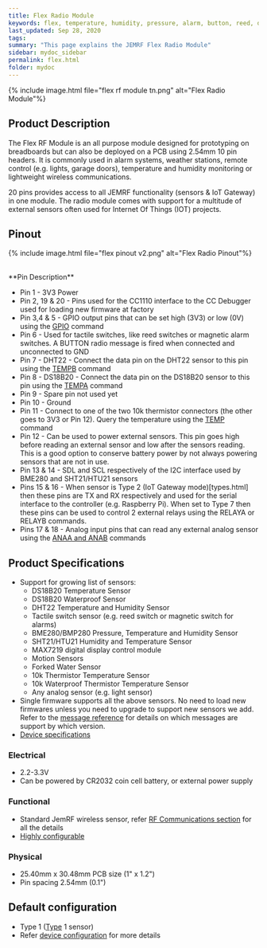 ```yaml
---
title: Flex Radio Module
keywords: flex, temperature, humidity, pressure, alarm, button, reed, door, window, ds18b20, dht22, sht21, bme280, bmp280
last_updated: Sep 28, 2020
tags:  
summary: "This page explains the JEMRF Flex Radio Module"
sidebar: mydoc_sidebar 
permalink: flex.html
folder: mydoc
---
```


{% include image.html file="flex rf module tn.png" alt="Flex Radio Module"%}

## Product Description
The Flex RF Module is an all purpose module designed for prototyping on breadboards but can also be deployed on a PCB using 2.54mm 10 pin headers. It is commonly used in alarm systems, weather stations, remote control (e.g. lights, garage doors), temperature and humidity monitoring or lightweight wireless communications.

20 pins provides access to all JEMRF functionality (sensors & IoT Gateway) in one module. The radio module comes with support for a multitude of external sensors often used for Internet Of Things (IOT) projects.

## Pinout

{% include image.html file="flex pinout v2.png" alt="Flex Radio Pinout"%}

<BR>
**Pin Description**
 
 * Pin 1 - 3V3 Power
 * Pin 2, 19 & 20 - Pins used for the CC1110 interface to the CC Debugger used for loading new firmware at factory
 * Pin 3,4 & 5 - GPIO output pins that can be set high (3V3) or low (0V) using the [GPIO](rf_message_reference.html) command
 * Pin 6 - Used for tactile switches, like reed switches or magnetic alarm switches. A BUTTON radio message is fired when connected and unconnected to GND
 * Pin 7 - DHT22 - Connect the data pin on the DHT22 sensor to this pin using the [TEMPB](rf_message_reference.html) command
 * Pin 8 - DS18B20 - Connect the data pin on the DS18B20 sensor to this pin using the [TEMPA](rf_message_reference.html) command
 * Pin 9 - Spare pin not used yet
 * Pin 10 - Ground
 * Pin 11 - Connect to one of the two 10k thermistor connectors (the other goes to 3V3 or Pin 12). Query the temperature using the [TEMP](rf_message_reference.html) command
 * Pin 12 - Can be used to power external sensors. This pin goes high before reading an external sensor and low after the sensors reading. This is a good option to conserve battery power by not always powering sensors that are not in use. 
 * Pin 13 & 14 - SDL and SCL respectively of the I2C interface used by BME280 and SHT21/HTU21 sensors
 * Pins 15 & 16 - When sensor is Type 2 (IoT Gateway mode)[types.html] then these pins are TX and RX respectively and used for the serial interface to the controller (e.g. Raspberry Pi). When set to Type 7 then these pins can be used to control 2 external relays using the RELAYA or RELAYB commands. 
 * Pins 17 & 18 - Analog input pins that can read any external analog sensor using the [ANAA and ANAB](rf_message_reference.html) commands

## Product Specifications
* Support for growing list of sensors:
  - DS18B20 Temperature Sensor
  - DS18B20 Waterproof Sensor
  - DHT22 Temperature and Humidity Sensor
  - Tactile switch sensor (e.g. reed switch or magnetic switch for alarms)
  - BME280/BMP280 Pressure, Temperature and Humidity Sensor
  - SHT21/HTU21 Humidity and Temperature Sensor
  - MAX7219 digital display control module
  - Motion Sensors
  - Forked Water Sensor
  - 10k Thermistor Temperature Sensor
  - 10k Waterproof Thermistor Temperature Sensor
  - Any analog sensor (e.g. light sensor)
* Single firmware supports all the above sensors. No need to load new firmwares unless you need to upgrade to support new sensors we add. Refer to the [message reference](rf_message_reference.html) for details on which messages are support by which version.
* [Device specifications](rf_device_specs.html)

### Electrical
* 2.2-3.3V 
* Can be powered by CR2032 coin cell battery, or external power supply

### Functional
* Standard JemRF wireless sensor, refer [RF Communications section](rf_basics.html) for all the details
* [Highly configurable](configuration_overview.html)

### Physical
* 25.40mm x 30.48mm PCB size (1" x 1.2") 
* Pin spacing 2.54mm (0.1")

## Default configuration
* Type 1 ([Type](types.html) 1 sensor)
* Refer [device configuration](configuration_overview.html) for more details


